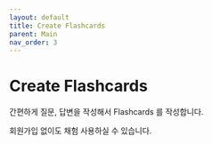 ```yaml
---
layout: default
title: Create Flashcards
parent: Main
nav_order: 3
---
```


# Create Flashcards

간편하게 질문, 답변을 작성해서 Flashcards 를 작성합니다.

회원가입 없이도 채험 사용하실 수 있습니다.
